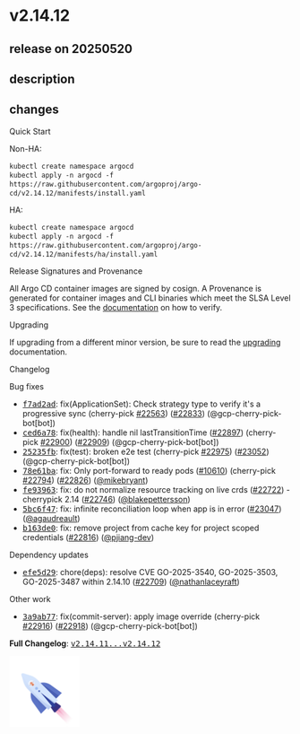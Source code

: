 # v2.14.12

## release on 20250520
## description
## changes
Quick Start

Non-HA:

    kubectl create namespace argocd
    kubectl apply -n argocd -f https://raw.githubusercontent.com/argoproj/argo-cd/v2.14.12/manifests/install.yaml

HA:

    kubectl create namespace argocd
    kubectl apply -n argocd -f https://raw.githubusercontent.com/argoproj/argo-cd/v2.14.12/manifests/ha/install.yaml

Release Signatures and Provenance

All Argo CD container images are signed by cosign. A Provenance is generated for container images and CLI binaries which meet the SLSA Level 3 specifications. See the <a href="https://argo-cd.readthedocs.io/en/stable/operator-manual/signed-release-assets" rel="nofollow">documentation</a> on how to verify.

Upgrading

If upgrading from a different minor version, be sure to read the <a href="https://argo-cd.readthedocs.io/en/stable/operator-manual/upgrading/overview/" rel="nofollow">upgrading</a> documentation.

Changelog

Bug fixes

* <a class="commit-link" data-hovercard-type="commit" data-hovercard-url="https://github.com/argoproj/argo-cd/commit/f7ad2adf505ad9e35bde902377440e57ee2f94fb/hovercard" href="https://github.com/argoproj/argo-cd/commit/f7ad2adf505ad9e35bde902377440e57ee2f94fb"><tt>f7ad2ad</tt></a>: fix(ApplicationSet): Check strategy type to verify it's a progressive sync (cherry-pick <a class="issue-link js-issue-link" data-error-text="Failed to load title" data-id="2970747333" data-permission-text="Title is private" data-url="https://github.com/argoproj/argo-cd/issues/22563" data-hovercard-type="pull_request" data-hovercard-url="/argoproj/argo-cd/pull/22563/hovercard" href="https://github.com/argoproj/argo-cd/pull/22563">#22563</a>) (<a class="issue-link js-issue-link" data-error-text="Failed to load title" data-id="3031804598" data-permission-text="Title is private" data-url="https://github.com/argoproj/argo-cd/issues/22833" data-hovercard-type="pull_request" data-hovercard-url="/argoproj/argo-cd/pull/22833/hovercard" href="https://github.com/argoproj/argo-cd/pull/22833">#22833</a>) (@gcp-cherry-pick-bot[bot])
* <a class="commit-link" data-hovercard-type="commit" data-hovercard-url="https://github.com/argoproj/argo-cd/commit/ced6a7822e31fdae927c4de24bb7d56a7348ce3d/hovercard" href="https://github.com/argoproj/argo-cd/commit/ced6a7822e31fdae927c4de24bb7d56a7348ce3d"><tt>ced6a78</tt></a>: fix(health): handle nil lastTransitionTime (<a class="issue-link js-issue-link" data-error-text="Failed to load title" data-id="3046277809" data-permission-text="Title is private" data-url="https://github.com/argoproj/argo-cd/issues/22897" data-hovercard-type="issue" data-hovercard-url="/argoproj/argo-cd/issues/22897/hovercard" href="https://github.com/argoproj/argo-cd/issues/22897">#22897</a>) (cherry-pick <a class="issue-link js-issue-link" data-error-text="Failed to load title" data-id="3047249700" data-permission-text="Title is private" data-url="https://github.com/argoproj/argo-cd/issues/22900" data-hovercard-type="pull_request" data-hovercard-url="/argoproj/argo-cd/pull/22900/hovercard" href="https://github.com/argoproj/argo-cd/pull/22900">#22900</a>) (<a class="issue-link js-issue-link" data-error-text="Failed to load title" data-id="3049637532" data-permission-text="Title is private" data-url="https://github.com/argoproj/argo-cd/issues/22909" data-hovercard-type="pull_request" data-hovercard-url="/argoproj/argo-cd/pull/22909/hovercard" href="https://github.com/argoproj/argo-cd/pull/22909">#22909</a>) (@gcp-cherry-pick-bot[bot])
* <a class="commit-link" data-hovercard-type="commit" data-hovercard-url="https://github.com/argoproj/argo-cd/commit/25235fbc2d7f5cda05acc9992f42401fa4713941/hovercard" href="https://github.com/argoproj/argo-cd/commit/25235fbc2d7f5cda05acc9992f42401fa4713941"><tt>25235fb</tt></a>: fix(test): broken e2e test (cherry-pick <a class="issue-link js-issue-link" data-error-text="Failed to load title" data-id="3063692280" data-permission-text="Title is private" data-url="https://github.com/argoproj/argo-cd/issues/22975" data-hovercard-type="pull_request" data-hovercard-url="/argoproj/argo-cd/pull/22975/hovercard" href="https://github.com/argoproj/argo-cd/pull/22975">#22975</a>) (<a class="issue-link js-issue-link" data-error-text="Failed to load title" data-id="3074993306" data-permission-text="Title is private" data-url="https://github.com/argoproj/argo-cd/issues/23052" data-hovercard-type="pull_request" data-hovercard-url="/argoproj/argo-cd/pull/23052/hovercard" href="https://github.com/argoproj/argo-cd/pull/23052">#23052</a>) (@gcp-cherry-pick-bot[bot])
* <a class="commit-link" data-hovercard-type="commit" data-hovercard-url="https://github.com/argoproj/argo-cd/commit/78e61ba71ce9698622cf7cf1b7dc924eb3479797/hovercard" href="https://github.com/argoproj/argo-cd/commit/78e61ba71ce9698622cf7cf1b7dc924eb3479797"><tt>78e61ba</tt></a>: fix: Only port-forward to ready pods (<a class="issue-link js-issue-link" data-error-text="Failed to load title" data-id="1375758704" data-permission-text="Title is private" data-url="https://github.com/argoproj/argo-cd/issues/10610" data-hovercard-type="issue" data-hovercard-url="/argoproj/argo-cd/issues/10610/hovercard" href="https://github.com/argoproj/argo-cd/issues/10610">#10610</a>) (cherry-pick <a class="issue-link js-issue-link" data-error-text="Failed to load title" data-id="3019837599" data-permission-text="Title is private" data-url="https://github.com/argoproj/argo-cd/issues/22794" data-hovercard-type="pull_request" data-hovercard-url="/argoproj/argo-cd/pull/22794/hovercard" href="https://github.com/argoproj/argo-cd/pull/22794">#22794</a>) (<a class="issue-link js-issue-link" data-error-text="Failed to load title" data-id="3028454200" data-permission-text="Title is private" data-url="https://github.com/argoproj/argo-cd/issues/22826" data-hovercard-type="pull_request" data-hovercard-url="/argoproj/argo-cd/pull/22826/hovercard" href="https://github.com/argoproj/argo-cd/pull/22826">#22826</a>) (<a class="user-mention notranslate" data-hovercard-type="user" data-hovercard-url="/users/mikebryant/hovercard" data-octo-click="hovercard-link-click" data-octo-dimensions="link_type:self" href="https://github.com/mikebryant">@mikebryant</a>)
* <a class="commit-link" data-hovercard-type="commit" data-hovercard-url="https://github.com/argoproj/argo-cd/commit/fe9396397057ed403894e005030ceb5e38cd934b/hovercard" href="https://github.com/argoproj/argo-cd/commit/fe9396397057ed403894e005030ceb5e38cd934b"><tt>fe93963</tt></a>: fix: do not normalize resource tracking on live crds (<a class="issue-link js-issue-link" data-error-text="Failed to load title" data-id="3004925233" data-permission-text="Title is private" data-url="https://github.com/argoproj/argo-cd/issues/22722" data-hovercard-type="pull_request" data-hovercard-url="/argoproj/argo-cd/pull/22722/hovercard" href="https://github.com/argoproj/argo-cd/pull/22722">#22722</a>) - cherrypick 2.14 (<a class="issue-link js-issue-link" data-error-text="Failed to load title" data-id="3010306496" data-permission-text="Title is private" data-url="https://github.com/argoproj/argo-cd/issues/22746" data-hovercard-type="pull_request" data-hovercard-url="/argoproj/argo-cd/pull/22746/hovercard" href="https://github.com/argoproj/argo-cd/pull/22746">#22746</a>) (<a class="user-mention notranslate" data-hovercard-type="user" data-hovercard-url="/users/blakepettersson/hovercard" data-octo-click="hovercard-link-click" data-octo-dimensions="link_type:self" href="https://github.com/blakepettersson">@blakepettersson</a>)
* <a class="commit-link" data-hovercard-type="commit" data-hovercard-url="https://github.com/argoproj/argo-cd/commit/5bc6f4722bf056e3d02ce3479800e50d2637accb/hovercard" href="https://github.com/argoproj/argo-cd/commit/5bc6f4722bf056e3d02ce3479800e50d2637accb"><tt>5bc6f47</tt></a>: fix: infinite reconciliation loop when app is in error (<a class="issue-link js-issue-link" data-error-text="Failed to load title" data-id="3074487738" data-permission-text="Title is private" data-url="https://github.com/argoproj/argo-cd/issues/23047" data-hovercard-type="pull_request" data-hovercard-url="/argoproj/argo-cd/pull/23047/hovercard" href="https://github.com/argoproj/argo-cd/pull/23047">#23047</a>) (<a class="user-mention notranslate" data-hovercard-type="user" data-hovercard-url="/users/agaudreault/hovercard" data-octo-click="hovercard-link-click" data-octo-dimensions="link_type:self" href="https://github.com/agaudreault">@agaudreault</a>)
* <a class="commit-link" data-hovercard-type="commit" data-hovercard-url="https://github.com/argoproj/argo-cd/commit/b163de078488da33c163fb3a92d66a2f19472fe6/hovercard" href="https://github.com/argoproj/argo-cd/commit/b163de078488da33c163fb3a92d66a2f19472fe6"><tt>b163de0</tt></a>: fix: remove project from cache key for project scoped credentials (<a class="issue-link js-issue-link" data-error-text="Failed to load title" data-id="3026075918" data-permission-text="Title is private" data-url="https://github.com/argoproj/argo-cd/issues/22816" data-hovercard-type="pull_request" data-hovercard-url="/argoproj/argo-cd/pull/22816/hovercard" href="https://github.com/argoproj/argo-cd/pull/22816">#22816</a>) (<a class="user-mention notranslate" data-hovercard-type="user" data-hovercard-url="/users/pjiang-dev/hovercard" data-octo-click="hovercard-link-click" data-octo-dimensions="link_type:self" href="https://github.com/pjiang-dev">@pjiang-dev</a>)

Dependency updates

* <a class="commit-link" data-hovercard-type="commit" data-hovercard-url="https://github.com/argoproj/argo-cd/commit/efe5d2956ed9dd1511f198a770f909594839181e/hovercard" href="https://github.com/argoproj/argo-cd/commit/efe5d2956ed9dd1511f198a770f909594839181e"><tt>efe5d29</tt></a>: chore(deps): resolve CVE GO-2025-3540, GO-2025-3503, GO-2025-3487 within 2.14.10 (<a class="issue-link js-issue-link" data-error-text="Failed to load title" data-id="3002790190" data-permission-text="Title is private" data-url="https://github.com/argoproj/argo-cd/issues/22709" data-hovercard-type="pull_request" data-hovercard-url="/argoproj/argo-cd/pull/22709/hovercard" href="https://github.com/argoproj/argo-cd/pull/22709">#22709</a>) (<a class="user-mention notranslate" data-hovercard-type="user" data-hovercard-url="/users/nathanlaceyraft/hovercard" data-octo-click="hovercard-link-click" data-octo-dimensions="link_type:self" href="https://github.com/nathanlaceyraft">@nathanlaceyraft</a>)

Other work

* <a class="commit-link" data-hovercard-type="commit" data-hovercard-url="https://github.com/argoproj/argo-cd/commit/3a9ab775373f32c353f8f1b5192c3ec3c0980c69/hovercard" href="https://github.com/argoproj/argo-cd/commit/3a9ab775373f32c353f8f1b5192c3ec3c0980c69"><tt>3a9ab77</tt></a>: fix(commit-server): apply image override (cherry-pick <a class="issue-link js-issue-link" data-error-text="Failed to load title" data-id="3053032871" data-permission-text="Title is private" data-url="https://github.com/argoproj/argo-cd/issues/22916" data-hovercard-type="pull_request" data-hovercard-url="/argoproj/argo-cd/pull/22916/hovercard" href="https://github.com/argoproj/argo-cd/pull/22916">#22916</a>) (<a class="issue-link js-issue-link" data-error-text="Failed to load title" data-id="3053392940" data-permission-text="Title is private" data-url="https://github.com/argoproj/argo-cd/issues/22918" data-hovercard-type="pull_request" data-hovercard-url="/argoproj/argo-cd/pull/22918/hovercard" href="https://github.com/argoproj/argo-cd/pull/22918">#22918</a>) (@gcp-cherry-pick-bot[bot])

<strong>Full Changelog</strong>: <a class="commit-link" href="https://github.com/argoproj/argo-cd/compare/v2.14.11...v2.14.12"><tt>v2.14.11...v2.14.12</tt></a>

<a href="https://argoproj.github.io/cd/" rel="nofollow"><img src="https://raw.githubusercontent.com/argoproj/argo-site/master/content/pages/cd/gitops-cd.png" width="25%" style="max-width: 100%;"></a>

